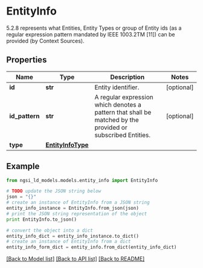 # EntityInfo

5.2.8 represents what Entities, Entity Types or group of Entity ids (as a regular expression pattern mandated by IEEE 1003.2TM [11]) can be provided (by Context Sources). 

## Properties
Name | Type | Description | Notes
------------ | ------------- | ------------- | -------------
**id** | **str** | Entity identifier.  | [optional] 
**id_pattern** | **str** | A regular expression which denotes a pattern that shall be matched by the provided or subscribed Entities.  | [optional] 
**type** | [**EntityInfoType**](EntityInfoType.md) |  | 

## Example

```python
from ngsi_ld_models.models.entity_info import EntityInfo

# TODO update the JSON string below
json = "{}"
# create an instance of EntityInfo from a JSON string
entity_info_instance = EntityInfo.from_json(json)
# print the JSON string representation of the object
print EntityInfo.to_json()

# convert the object into a dict
entity_info_dict = entity_info_instance.to_dict()
# create an instance of EntityInfo from a dict
entity_info_form_dict = entity_info.from_dict(entity_info_dict)
```
[[Back to Model list]](../README.md#documentation-for-models) [[Back to API list]](../README.md#documentation-for-api-endpoints) [[Back to README]](../README.md)


